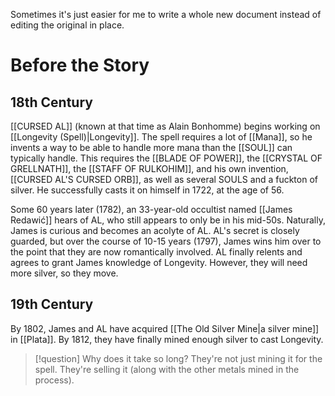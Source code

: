 Sometimes it's just easier for me to write a whole new document instead of editing the original in place.

# Before the Story
## 18th Century
[[CURSED AL]] (known at that time as Alain Bonhomme) begins working on [[Longevity (Spell)|Longevity]]. The spell requires a lot of [[Mana]], so he invents a way to be able to handle more mana than the [[SOUL]] can typically handle. This requires the [[BLADE OF POWER]], the [[CRYSTAL OF GRELLNATH]], the [[STAFF OF RULKOHIM]], and his own invention, [[CURSED AL'S CURSED ORB]], as well as several SOULS and a fuckton of silver. He successfully casts it on himself in 1722, at the age of 56.

Some 60 years later (1782), an 33-year-old occultist named [[James Redawić]] hears of AL, who still appears to only be in his mid-50s. Naturally, James is curious and becomes an acolyte of AL. AL's secret is closely guarded, but over the course of 10-15 years (1797), James wins him over to the point that they are now romantically involved. AL finally relents and agrees to grant James knowledge of Longevity. However, they will need more silver, so they move.

## 19th Century
By 1802, James and AL have acquired [[The Old Silver Mine|a silver mine]] in [[Plata]]. By 1812, they have finally mined enough silver to cast Longevity.

>[!question] Why does it take so long?
>They're not just mining it for the spell. They're selling it (along with the other metals mined in the process).